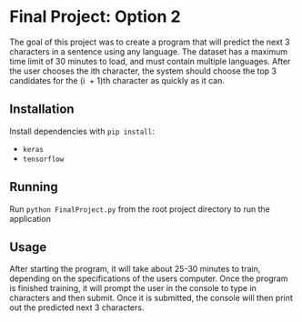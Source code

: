 # Final Project: Option 2
The goal of this project was to create a program that will predict the next 3 characters in a sentence using any language. The dataset has a maximum time limit of 30 minutes to load, and must contain multiple languages. After the user chooses the i​​th character, the system should choose the top 3 candidates for the (i ​ ​+ 1)th character as quickly as it can.

## Installation
Install dependencies with `pip install`:
* `keras`
* `tensorflow`

## Running
Run `python FinalProject.py` from the root project directory to run the application

## Usage
After starting the program, it will take about 25-30 minutes to train, depending on the specifications of the users computer.
Once the program is finished training, it will prompt the user in the console to type in characters and then submit.
Once it is submitted, the console will then print out the predicted next 3 characters.

